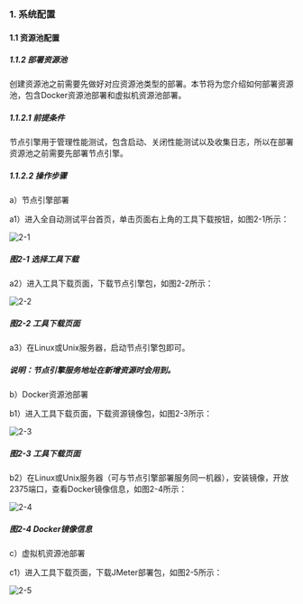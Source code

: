 ### 1. 系统配置

#### 1.1 资源池配置

##### 1.1.2 部署资源池

创建资源池之前需要先做好对应资源池类型的部署。本节将为您介绍如何部署资源池，包含Docker资源池部署和虚拟机资源池部署。

##### 1.1.2.1 前提条件

节点引擎用于管理性能测试，包含启动、关闭性能测试以及收集日志，所以在部署资源池之前需要先部署节点引擎。

##### 1.1.2.2 操作步骤

a）节点引擎部署

a1）进入全自动测试平台首页，单击页面右上角的工具下载按钮，如图2-1所示：

![2-1](https://www.feisuanyz.com/fstest/xtpz/zybs_0.png)

##### 图2-1 选择工具下载

a2）进入工具下载页面，下载节点引擎包，如图2-2所示：

![2-2](https://www.feisuanyz.com/fstest/xtpz/zybs_1.png)

##### 图2-2 工具下载页面

a3）在Linux或Unix服务器，启动节点引擎包即可。

##### 说明：节点引擎服务地址在新增资源时会用到。

b）Docker资源池部署

b1）进入工具下载页面，下载资源镜像包，如图2-3所示：

![2-3](https://www.feisuanyz.com/fstest/xtpz/zybs_3.png)

##### 图2-3 工具下载页面

b2）在Linux或Unix服务器（可与节点引擎部署服务同一机器），安装镜像，开放2375端口，查看Docker镜像信息，如图2-4所示：

![2-4](https://www.feisuanyz.com/fstest/xtpz/zybs_7.png)

##### 图2-4 Docker镜像信息

c）虚拟机资源池部署

c1）进入工具下载页面，下载JMeter部署包，如图2-5所示：

![2-5](https://www.feisuanyz.com/fstest/xtpz/zybs_5.png)
